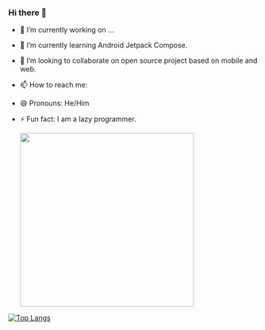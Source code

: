 ### Hi there 👋

<!--
**alanrs2020/alanrs2020** is a ✨ _special_ ✨ repository because its `README.md` (this file) appears on your GitHub profile.

Here are some ideas to get you started:
-->
- 🔭 I’m currently working on ...
- 🌱 I’m currently learning Android Jetpack Compose. 
- 👯 I’m looking to collaborate on open source project based on mobile and web.

- 📫 How to reach me:
  
- 😄 Pronouns: He/Him
- ⚡ Fun fact: I am a lazy programmer.
  <p align='center'>
  
  <a href="#"><img src="https://github-readme-stats.vercel.app/api?username=alanrs2020&show_icons=true&count_private=true&theme=dark" width="350"></a>
</p>

[![Top Langs](https://github-readme-stats.vercel.app/api/top-langs/?username=alanrs2020)](https://github.com/anuraghazra/github-readme-stats)
